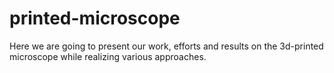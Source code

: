 # printed-microscope
Here we are going to present our work, efforts and results on the 3d-printed microscope while realizing various approaches. 
